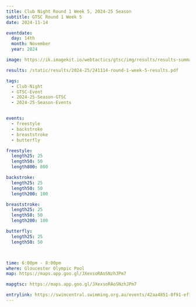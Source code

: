 ```yaml
---
title: Club Night Round 1 Week 5, 2024-25 Season
subtitle: GTSC Round 1 Week 5
date: 2024-11-14

eventdate:
  day: 14th
  month: November
  year: 2024

image: https://ik.imagekit.io/webtactics/gtsc/img/results/results-summary-5.jpg

results: /static/results/2024-25/241114-round-1-week-5-results.pdf

tags:
  - Club-Night
  - GTSC-Event
  - 2024-25-Season-GTSC
  - 2024-25-Season-Events


events:
  - freestyle
  - backstroke
  - breaststroke
  - butterfly

freestyle:
  length25: 25
  length50: 50
  length800: 800

backstroke:
  length25: 25
  length50: 50
  length200: 100

breaststroke:
  length25: 25
  length50: 50
  length200: 100

butterfly:
  length25: 25
  length50: 50



time: 6:00pm - 8:00pm
where: Gloucester Olympic Pool
map: https://maps.app.goo.gl/JXexsoRAoSNzhJPm7

mapgtsc: https://maps.app.goo.gl/JXexsoRAoSNzhJPm7

entrylink: https://swimcentral.swimming.org.au/events/42aa4851-0f91-ef11-8a69-000d3ad2172a/detail
---
```





